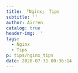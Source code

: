 ```yaml
---
title: 「Nginx」 Tips
subtitle: ''
author: Airren
catalog: true
header-img: ''
tags:
  - Nginx
  - Tips
p: tips/nginx_tips
date: 2020-07-31 00:36:14
---
```


